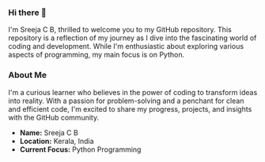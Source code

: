 ### Hi there 👋

I'm Sreeja C B, thrilled to welcome you to my GitHub repository. This repository is a reflection of my journey as I dive into the fascinating world of coding and development. While I'm enthusiastic about exploring various aspects of programming, my main focus is on Python.

### About Me
I'm a curious learner who believes in the power of coding to transform ideas into reality. With a passion for problem-solving and a penchant for clean and efficient code, I'm excited to share my progress, projects, and insights with the GitHub community.

- **Name:** Sreeja C B
- **Location:** Kerala, India
- **Current Focus:** Python Programming 
<!--
**sreejacb/sreejacb** is a ✨ _special_ ✨ repository because its `README.md` (this file) appears on your GitHub profile.

Here are some ideas to get you started:

- 🔭 I’m currently working on ...
- 🌱 I’m currently learning ...
- 👯 I’m looking to collaborate on ...
- 🤔 I’m looking for help with ...
- 💬 Ask me about ...
- 📫 How to reach me: ...
- 😄 Pronouns: ...
- ⚡ Fun fact: ...
-->
